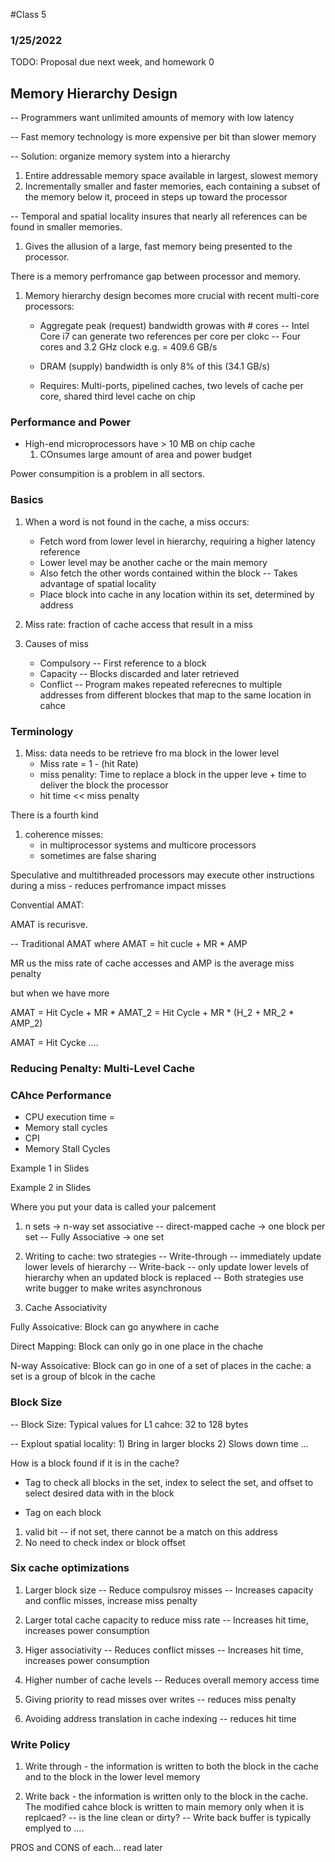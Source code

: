 #Class 5

### 1/25/2022

TODO: Proposal due next week, and homework 0 

## Memory Hierarchy Design

-- Programmers want unlimited amounts of memory with low latency 

-- Fast memory technology is more expensive per bit than slower memory 

-- Solution: organize memory system into a hierarchy 
1) Entire addressable memory space available in largest, slowest memory 
2) Incrementally smaller and faster memories, each containing a subset of the memory below it, proceed in steps up toward the processor 

-- Temporal and spatial locality insures that nearly all references can be found in smaller memories.
1) Gives the allusion of a large, fast memory being presented to the processor. 

There is a memory perfromance gap between processor and memory. 

1) Memory hierarchy design becomes more crucial with recent multi-core processors: 
    - Aggregate peak (request) bandwidth growas with # cores 
        -- Intel Core i7 can generate two references per core per clokc 
        -- Four cores and 3.2 GHz clock 
        e.g. = 409.6 GB/s 
    - DRAM (supply) bandwidth is only 8% of this (34.1 GB/s) 

    - Requires: Multi-ports, pipelined caches, two levels of cache per core, shared third level cache on chip

### Performance and Power 

- High-end microprocessors have > 10 MB on chip cache 
    1) COnsumes large amount of area and power budget 

Power consumpition is a problem in all sectors.

### Basics 
1) When a word is not found in the cache, a miss occurs: 
    - Fetch word from lower level in hierarchy, requiring a higher latency reference 
    - Lower level may be another cache or the main memory
    - Also fetch the other words contained within the block 
        -- Takes advantage of spatial locality 
    - Place block into cache in any location within its set, determined by address

2) Miss rate: fraction of cache access that result in a miss

3) Causes of miss
    - Compulsory
        -- First reference to a block 
    - Capacity
        -- Blocks discarded and later retrieved 
    - Conflict
        -- Program makes repeated referecnes to multiple addresses from different blockes that map to the same location in cahce 

### Terminology 

1) Miss: data needs to be retrieve fro ma block in the lower level 
    - Miss rate = 1 - (hit Rate) 
    - miss penality: Time to replace a block in the upper leve + time to deliver the block the processor 
    - hit time << miss penalty 

There is a fourth kind 
1) coherence misses: 
    - in multiprocessor systems and multicore processors 
    - sometimes are false sharing 

Speculative and multithreaded processors may execute other instructions during a miss 
    - reduces perfromance impact misses


Convential AMAT: 

AMAT is recurisve. 

-- Traditional AMAT where AMAT = hit cucle + MR * AMP 

MR us the miss rate of cache accesses and AMP is the average miss penalty 

but when we have more 

AMAT = Hit Cycle + MR * AMAT_2 = Hit Cycle + MR * (H_2 + MR_2 * AMP_2) 

AMAT = Hit Cycke ....

### Reducing Penalty: Multi-Level Cache 

### CAhce Performance 
- CPU execution time = 
- Memory stall cycles 
- CPI 
- Memory Stall Cycles

Example 1 in Slides 

Example 2 in Slides

Where you put your data is called your palcement 

1) n sets -> n-way set associative 
-- direct-mapped cache -> one block per set 
-- Fully Associative -> one set 

2) Writing to cache: two strategies 
-- Write-through 
    -- immediately update lower levels of hierarchy 
-- Write-back 
    -- only update lower levels of hierarchy when an updated block is replaced 
-- Both strategies use write bugger to make writes asynchronous 

1) Cache Associativity 

Fully Assoicative: Block can go anywhere in cache 

Direct Mapping: Block can only go in one place in the chache 

N-way Assoicative: Block can go in one of a set of places in the cache: a set is a group of blcok in the cache

### Block Size

-- Block Size: Typical values for L1 cahce: 32 to 128 bytes 

-- Explout spatial locality: 
    1) Bring in larger blocks 
    2) Slows down time ...


How is a block found if it is in the cache? 

- Tag to check all blocks in the set, index to select the set, and offset to select desired data with in the block 

- Tag on each block 
1) valid bit -- if not set, there cannot be a match on this address 
2) No need to check index or block offset 

### Six cache optimizations 

1) Larger block size 
-- Reduce compulsroy misses 
-- Increases capacity and conflic misses, increase miss penalty 

2) Larger total cache capacity to reduce miss rate 
-- Increases hit time, increases power consumption 

3) Higer associativity 
-- Reduces conflict misses 
-- Increases hit time, increases power consumption 

4) Higher number of cache levels 
-- Reduces overall memory access time 

5) Giving priority to read misses over writes 
-- reduces miss penalty 

6) Avoiding address translation in cache indexing 
-- reduces hit time

### Write Policy 

1) Write through - the information is written to both the block in the cache and to the block in the lower level memory

2) Write back - the information is written only to the block in the cache. The modified cahce block is written to main memory only when it is replcaed? 
    -- is the line clean or dirty? 
    -- Write back buffer is typically emplyed to ....

PROS and CONS of each... read later
